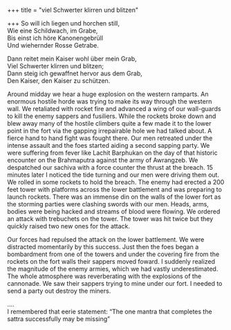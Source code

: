 +++
title = "viel Schwerter klirren und blitzen"

+++
So will ich liegen und horchen still,  
Wie eine Schildwach, im Grabe,  
Bis einst ich höre Kanonengebrüll  
Und wiehernder Rosse Getrabe.

Dann reitet mein Kaiser wohl über mein Grab,  
Viel Schwerter klirren und blitzen;  
Dann steig ich gewaffnet hervor aus dem Grab,  
Den Kaiser, den Kaiser zu schützen.

Around midday we hear a huge explosion on the western ramparts. An
enormous hostile horde was trying to make its way through the western
wall. We retaliated with rocket fire and advanced a wing of our
wall-guards to kill the enemy sappers and fusiliers. While the rockets
broke down and blew away many of the hostile climbers quite a few made
it to the lower point in the fort via the gapping irrepairable hole we
had talked about. A fierce hand to hand fight was fought there. Our men
retreated under the intense assault and the foes started aiding a second
sapping party. We were suffering from fever like Lachit Barphukan on the
day of that historic encounter on the Brahmaputra against the army of
Awrangzeb. We despatched our sachiva with a force counter the thrust at
the breach. 15 minutes later I noticed the tide turning and our men were
driving them out. We rolled in some rockets to hold the breach. The
enemy had erected a 200 feet tower with platforms across the lower
battlement and was preparing to launch rockets. There was an immense din
on the walls of the lower fort as the storming parties were clashing
swords with our men. Heads, arms, bodies were being hacked and streams
of blood were flowing. We ordered an attack with trebuchets on the
tower. The tower was hit twice but they quickly raised two new ones for
the attack.

Our forces had repulsed the attack on the lower battlement. We were
distracted momentarily by this success. Just then the foes began a
bombardment from one of the towers and under the covering fire from the
rockets on the fort walls their sappers moved foward. I suddenly
realized the magnitude of the enemy armies, which we had vastly
underestimated. The whole atmosphere was reverberating with the
explosions of the cannonade. We saw their sappers trying to mine under
our fort. I needed to send a party out destroy the miners.

….  
I remembered that eerie statement: “The one mantra that completes the
sattra successfully may be missing”
